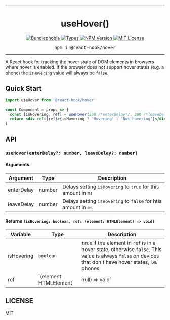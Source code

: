 <hr>
<div align="center">
  <h1 align="center">
    useHover()
  </h1>
</div>

<p align="center">
  <a href="https://bundlephobia.com/result?p=@react-hook/hover">
    <img alt="Bundlephobia" src="https://img.shields.io/bundlephobia/minzip/@react-hook/hover?style=for-the-badge&labelColor=24292e">
  </a>
  <a aria-label="Types" href="https://www.npmjs.com/package/@react-hook/hover">
    <img alt="Types" src="https://img.shields.io/npm/types/@react-hook/hover?style=for-the-badge&labelColor=24292e">
  </a>
  <a aria-label="NPM version" href="https://www.npmjs.com/package/@react-hook/hover">
    <img alt="NPM Version" src="https://img.shields.io/npm/v/@react-hook/hover?style=for-the-badge&labelColor=24292e">
  </a>
  <a aria-label="License" href="https://jaredlunde.mit-license.org/">
    <img alt="MIT License" src="https://img.shields.io/npm/l/@react-hook/hover?style=for-the-badge&labelColor=24292e">
  </a>
</p>

<pre align="center">npm i @react-hook/hover</pre>
<hr>

A React hook for tracking the hover state of DOM elements in browsers
where hover is enabled. If the browser does not support hover states
(e.g. a phone) the `isHovering` value will always be `false`.

## Quick Start

```jsx harmony
import useHover from '@react-hook/hover'

const Component = props => {
  const [isHovering, ref] = useHover(200 /*enterDelay*/, 200 /*leaveDelay*/)
  return <div ref={ref}>{isHovering ? 'Hovering' : 'Not hovering'}</div>
}
```

## API

### `useHover(enterDelay?: number, leaveDelay?: number)`

#### Arguments

| Argument   | Type   | Description                                                    |
| ---------- | ------ | -------------------------------------------------------------- |
| enterDelay | number | Delays setting `isHovering` to `true` for this amount in `ms`  |
| leaveDelay | number | Delays setting `isHovering` to `false` for htis amount in `ms` |

#### Returns `[isHovering: boolean, ref: (element: HTMLElement) => void]`

| Variable   | Type                             | Description                                                                                                                                               |
| ---------- | -------------------------------- | --------------------------------------------------------------------------------------------------------------------------------------------------------- |
| isHovering | `boolean`                        | `true` if the element in `ref` is in a hover state, otherwise `false`. This value is always `false` on devices that don't have hover states, i.e. phones. |
| ref        | `(element: HTMLElement | null) => void` | Provide this `ref` to the React element whose hover state you want to observe                                                                             |

## LICENSE

MIT
